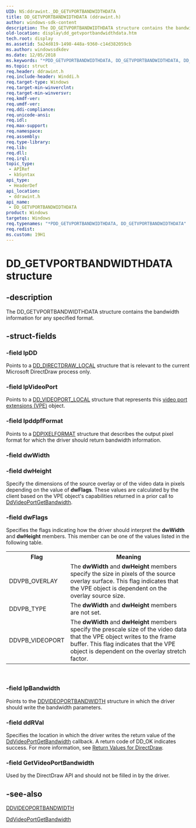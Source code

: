 ```yaml
---
UID: NS:ddrawint._DD_GETVPORTBANDWIDTHDATA
title: DD_GETVPORTBANDWIDTHDATA (ddrawint.h)
author: windows-sdk-content
description: The DD_GETVPORTBANDWIDTHDATA structure contains the bandwidth information for any specified format.
old-location: display\dd_getvportbandwidthdata.htm
tech.root: display
ms.assetid: 5a24d819-1498-448a-9360-c14d382059cb
ms.author: windowssdkdev
ms.date: 12/05/2018
ms.keywords: "*PDD_GETVPORTBANDWIDTHDATA, DD_GETVPORTBANDWIDTHDATA, DD_GETVPORTBANDWIDTHDATA structure [Display Devices], ddrawint/DD_GETVPORTBANDWIDTHDATA, ddstrcts_3f17b83b-7530-4d17-b6c8-435d9ee45848.xml, display.dd_getvportbandwidthdata"
ms.topic: struct
req.header: ddrawint.h
req.include-header: Winddi.h
req.target-type: Windows
req.target-min-winverclnt: 
req.target-min-winversvr: 
req.kmdf-ver: 
req.umdf-ver: 
req.ddi-compliance: 
req.unicode-ansi: 
req.idl: 
req.max-support: 
req.namespace: 
req.assembly: 
req.type-library: 
req.lib: 
req.dll: 
req.irql: 
topic_type:
 - APIRef
 - kbSyntax
api_type:
 - HeaderDef
api_location:
 - ddrawint.h
api_name:
 - DD_GETVPORTBANDWIDTHDATA
product: Windows
targetos: Windows
req.typenames: "*PDD_GETVPORTBANDWIDTHDATA, DD_GETVPORTBANDWIDTHDATA"
req.redist: 
ms.custom: 19H1
---
```


# DD_GETVPORTBANDWIDTHDATA structure


## -description


The DD_GETVPORTBANDWIDTHDATA structure contains the bandwidth information for any specified format.


## -struct-fields




### -field lpDD

Points to a <a href="https://docs.microsoft.com/windows/desktop/api/ddrawint/ns-ddrawint-_dd_directdraw_local">DD_DIRECTDRAW_LOCAL</a> structure that is relevant to the current Microsoft DirectDraw process only.


### -field lpVideoPort

Points to a <a href="https://docs.microsoft.com/windows/desktop/api/ddrawint/ns-ddrawint-_dd_videoport_local">DD_VIDEOPORT_LOCAL</a> structure that represents this <a href="https://docs.microsoft.com/windows-hardware/drivers/">video port extensions (VPE)</a> object.


### -field lpddpfFormat

Points to a <a href="https://docs.microsoft.com/windows-hardware/drivers/ddi/content/ksmedia/ns-ksmedia-_ddpixelformat">DDPIXELFORMAT</a> structure that describes the output pixel format for which the driver should return bandwidth information.


### -field dwWidth


### -field dwHeight

Specify the dimensions of the source overlay or of the video data in pixels depending on the value of <b>dwFlags</b>. These values are calculated by the client based on the VPE object's capabilities returned in a prior call to <a href="https://docs.microsoft.com/windows/desktop/api/ddrawint/nc-ddrawint-pdd_vportcb_getbandwidth">DdVideoPortGetBandwidth</a>.


### -field dwFlags

Specifies the flags indicating how the driver should interpret the <b>dwWidth</b> and <b>dwHeight</b> members. This member can be one of the values listed in the following table.

<table>
<tr>
<th>Flag</th>
<th>Meaning</th>
</tr>
<tr>
<td>
DDVPB_OVERLAY

</td>
<td>
The <b>dwWidth</b> and <b>dwHeight</b> members specify the size in pixels of the source overlay surface. This flag indicates that the VPE object is dependent on the overlay source size.

</td>
</tr>
<tr>
<td>
DDVPB_TYPE

</td>
<td>
The <b>dwWidth</b> and <b>dwHeight</b> members are not set.

</td>
</tr>
<tr>
<td>
DDVPB_VIDEOPORT

</td>
<td>
The <b>dwWidth</b> and <b>dwHeight</b> members specify the prescale size of the video data that the VPE object writes to the frame buffer. This flag indicates that the VPE object is dependent on the overlay stretch factor.

</td>
</tr>
</table>
 


### -field lpBandwidth

Points to the <a href="https://docs.microsoft.com/windows/desktop/api/dvp/ns-dvp-_ddvideoportbandwidth">DDVIDEOPORTBANDWIDTH</a> structure in which the driver should write the bandwidth parameters.


### -field ddRVal

Specifies the location in which the driver writes the return value of the <a href="https://docs.microsoft.com/windows/desktop/api/ddrawint/nc-ddrawint-pdd_vportcb_getbandwidth">DdVideoPortGetBandwidth</a> callback. A return code of DD_OK indicates success. For more information, see <a href="https://docs.microsoft.com/windows-hardware/drivers/display/return-values-for-directdraw">Return Values for DirectDraw</a>.


### -field GetVideoPortBandwidth

Used by the DirectDraw API and should not be filled in by the driver.


## -see-also




<a href="https://docs.microsoft.com/windows/desktop/api/dvp/ns-dvp-_ddvideoportbandwidth">DDVIDEOPORTBANDWIDTH</a>



<a href="https://docs.microsoft.com/windows/desktop/api/ddrawint/nc-ddrawint-pdd_vportcb_getbandwidth">DdVideoPortGetBandwidth</a>
 

 

